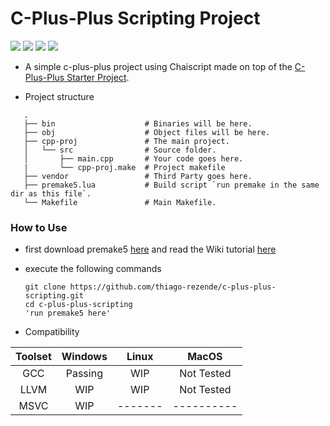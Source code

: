 # C-Plus-Plus Scripting Project

![](https://img.shields.io/badge/build-passing-green.svg) ![](https://img.shields.io/badge/Premake-5-green.svg) ![](https://img.shields.io/badge/C++-17-orange.svg) ![](https://img.shields.io/badge/LUA-5.3-blue.svg)

 - A simple c-plus-plus project using Chaiscript made on top of the [C-Plus-Plus Starter Project](https://github.com/thiago-rezende/c-plus-plus-starter-project).
 
 - Project structure
 ```
    .
    ├── bin                    # Binaries will be here.
    ├── obj                    # Object files will be here.
    ├── cpp-proj               # The main project.
    │   └── src                # Source folder.
    │       ├── main.cpp       # Your code goes here.
    |       └── cpp-proj.make  # Project makefile
    ├── vendor                 # Third Party goes here.
    ├── premake5.lua           # Build script `run premake in the same dir as this file`.
    └── Makefile               # Main Makefile.
```
 ### How to Use
 - first download premake5 [here](https://premake.github.io/download.html#v5) and read the Wiki tutorial [here](https://github.com/premake/premake-core/wiki/Using-Premake)
 - execute the following commands
 
     ```
     git clone https://github.com/thiago-rezende/c-plus-plus-scripting.git
     cd c-plus-plus-scripting
     'run premake5 here'
     ``` 
 
 - Compatibility
 
 | Toolset  |    Windows    |     Linux     |     MacOS     |
 |:--------:|:-------------:|:-------------:|:-------------:|
 | GCC      |    Passing    |      WIP      |   Not Tested  |
 | LLVM     |      WIP      |      WIP      |   Not Tested  |
 | MSVC     |      WIP      |    -------    |   ----------  |
